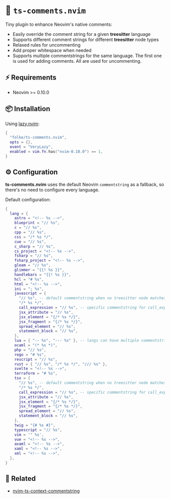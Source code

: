 # 🚀 `ts-comments.nvim`

Tiny plugin to enhance Neovim's native comments:

- Easily override the comment string for a given **treesitter** language
- Supports different comment strings for different **treesitter** node types
- Relaxed rules for uncommenting
- Add proper whitespace when needed
- Supports multiple commentstrings for the same language.
  The first one is used for adding comments.
  All are used for uncommenting.

## ⚡️ Requirements

- Neovim >= 0.10.0

## 📦 Installation

Using [lazy.nvim](https://github.com/folke/lazy.nvim):

```lua
{
  "folke/ts-comments.nvim",
  opts = {},
  event = "VeryLazy",
  enabled = vim.fn.has("nvim-0.10.0") == 1,
}
```

## ⚙️ Configuration

**ts-comments.nvim** uses the default Neovim `commentstring` as a fallback,
so there's no need to configure every language.

Default configuration:

<!-- config:start -->

```lua
{
  lang = {
    astro = "<!-- %s -->",
    blueprint = "// %s",
    c = "// %s",
    cpp = "// %s",
    css = "/* %s */",
    cue = "// %s",
    c_sharp = "// %s",
    cs_project = "<!-- %s -->",
    fsharp = "// %s",
    fsharp_project = "<!-- %s -->",
    gleam = "// %s",
    glimmer = "{{! %s }}",
    handlebars = "{{! %s }}",
    hcl = "# %s",
    html = "<!-- %s -->",
    ini = "; %s",
    javascript = {
      "// %s", -- default commentstring when no treesitter node matches
      "/* %s */",
      call_expression = "// %s", -- specific commentstring for call_expression
      jsx_attribute = "// %s",
      jsx_element = "{/* %s */}",
      jsx_fragment = "{/* %s */}",
      spread_element = "// %s",
      statement_block = "// %s",
    },
    lua = { "-- %s", "--- %s" }, -- langs can have multiple commentstrings
    ocaml = "(* %s *)",
    php = "// %s",
    rego = "# %s",
    rescript = "// %s",
    rust = { "// %s", "/* %s */", "/// %s" },
    svelte = "<!-- %s -->",
    terraform = "# %s",
    tsx = {
      "// %s", -- default commentstring when no treesitter node matches
      "/* %s */",
      call_expression = "// %s", -- specific commentstring for call_expression
      jsx_attribute = "// %s",
      jsx_element = "{/* %s */}",
      jsx_fragment = "{/* %s */}",
      spread_element = "// %s",
      statement_block = "// %s",
    },
    twig = "{# %s #}",
    typescript = "// %s",
    vim = '" %s',
    vue = "<!-- %s -->",
    axaml = "<!-- %s -->",
    xaml = "<!-- %s -->",
    xml = "<!-- %s -->",
  },
}
```

<!-- config:end -->

## 🔗 Related

- [nvim-ts-context-commentstring](https://github.com/JoosepAlviste/nvim-ts-context-commentstring)
